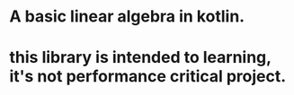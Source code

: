 # A basic linear algebra in kotlin.
# this library is intended to learning, it's not performance critical project.
